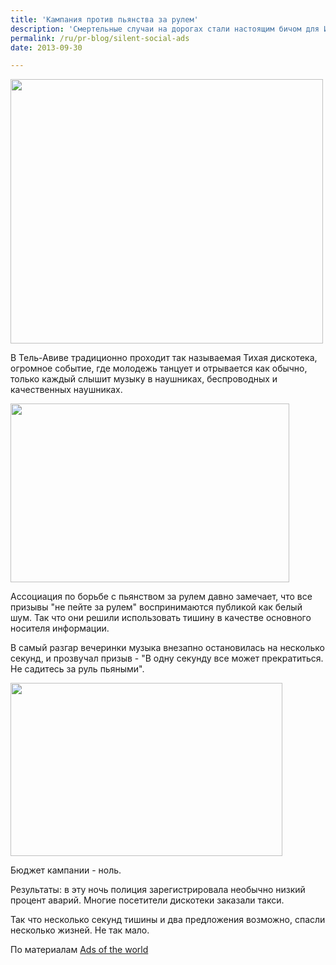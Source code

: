 ```yaml
---
title: 'Кампания против пьянства за рулем'
description: 'Смертельные случаи на дорогах стали настоящим бичом для Израиля. Постоянно растет количество смертей, вызванных вождением в нетрезвом виде.'
permalink: /ru/pr-blog/silent-social-ads
date: 2013-09-30

---
```


<img src="{{ site.assets }}/upload/silentaccidentlogo.jpg" alt="" class="post__img" width="500" height="423">

В Тель-Авиве традиционно проходит так называемая Тихая дискотека, огромное событие,  где молодежь танцует и отрывается как обычно, только каждый слышит музыку в наушниках, беспроводных и качественных наушниках.

<img src="{{ site.assets }}/upload/silentaccident1.jpg" alt="" class="post__img" width="446" height="286">

Ассоциация по борьбе с пьянством за рулем давно замечает, что все призывы "не пейте за рулем" воспринимаются публикой как белый шум. Так что они решили использовать тишину в качестве основного носителя информации.

В самый разгар вечеринки музыка внезапно остановилась на несколько секунд, и прозвучал призыв - "В одну секунду все может прекратиться. Не садитесь за руль пьяными".

<img src="{{ site.assets }}/upload/silentaccident2.jpg" alt="" class="post__img" width="435" height="277">

Бюджет кампании - ноль.

Результаты: в эту ночь полиция зарегистрировала необычно низкий процент аварий. Многие посетители дискотеки заказали такси.

Так что несколько секунд тишины и два предложения возможно, спасли несколько жизней. Не так мало.

По материалам <a href="https://adsoftheworld.com/media/dm/or_yarok_association_for_safe_driving_the_silent_accident?size=original">Ads of the world</a>

